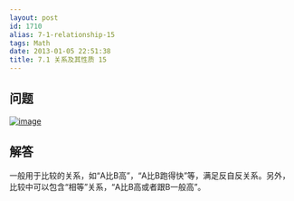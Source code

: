 ```yaml
---
layout: post
id: 1710
alias: 7-1-relationship-15
tags: Math
date: 2013-01-05 22:51:38
title: 7.1 关系及其性质 15
---
```


## 问题

[![image](http://freewind.me/wp-content/uploads/2013/01/image89.png "image")](http://freewind.me/wp-content/uploads/2013/01/image89.png)

## 解答

一般用于比较的关系，如“A比B高”，“A比B跑得快”等，满足反自反关系。另外，比较中可以包含“相等”关系，“A比B高或者跟B一般高”。
